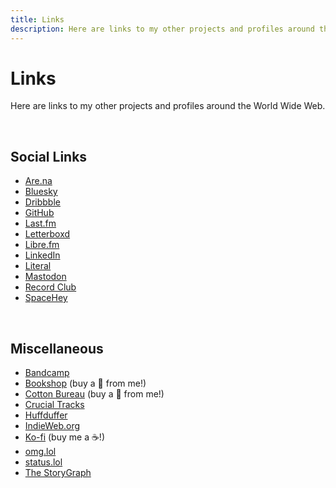 ```yaml
---
title: Links
description: Here are links to my other projects and profiles around the World Wide Web.
---
```


# Links

Here are links to my other projects and profiles around the World Wide Web.

&nbsp;

## Social Links

<ul class="list-multi-col list-social">
    <li><a href="https://www.are.na/nick-simson/channels">Are.na</a></li>
    <li><a href="https://bsky.app/profile/nicksimson.com">Bluesky</a></li>
    <li><a href="https://dribbble.com/nsmsn/">Dribbble</a></li>
    <li><a href="https://github.com/nsmsn">GitHub</a></li>
    <li><a href="https://www.last.fm/user/nsmsn">Last.fm</a></li>
    <li><a href="https://letterboxd.com/nsmsn/">Letterboxd</a></li>
    <li><a href="https://libre.fm/user/nsmsn">Libre.fm</a></li>
    <li><a href="https://www.linkedin.com/in/nsmsn/">LinkedIn</a></li>
    <li><a href="https://literal.club/nsmsn">Literal</a></li>
    <li><a href="https://social.lol/@nsmsn">Mastodon</a></li>
    <li><a href="https://record.club/nsmsn">Record Club</a></li>
    <li><a href="https://spacehey.com/nsmsn">SpaceHey</a></li>
</ul>

&nbsp;

## Miscellaneous

- [Bandcamp](https://bandcamp.com/nsmsn)
- [Bookshop](https://bookshop.org/shop/nsmsn) (buy a 📕 from me!)
- [Cotton Bureau](https://cottonbureau.com/people/nick-simson) (buy a 👕 from me!)
- [Crucial Tracks](https://app.crucialtracks.org/profile/nsmsn)
- [Huffduffer](https://huffduffer.com/nsmsn)
- [IndieWeb.org](https://indieweb.org/User:Nicksimson.com)
- [Ko-fi](https://ko-fi.com/nsmsn) (buy me a ☕!)
- [omg.lol](https://nsmsn.co/)
- [status.lol](https://nsmsn.status.lol/)
- [The StoryGraph](https://app.thestorygraph.com/profile/nsmsn)
